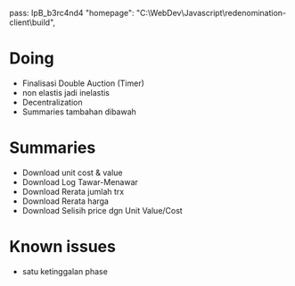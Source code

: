 pass: IpB_b3rc4nd4
"homepage": "C:\\WebDev\\Javascript\\redenomination-client\\build",

# Doing

- Finalisasi Double Auction (Timer)
- non elastis jadi inelastis
- Decentralization
- Summaries tambahan dibawah

# Summaries

- Download unit cost & value
- Download Log Tawar-Menawar
- Download Rerata jumlah trx
- Download Rerata harga
- Download Selisih price dgn Unit Value/Cost

# Known issues

- satu ketinggalan phase
